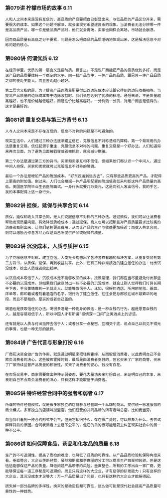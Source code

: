 ### 第079讲 柠檬市场的故事 6.11

`人和人之间本来是没有互信的，高品质的产品要把自己彰显出来，与低品质的产品区分开来，需要很大的成本。如果这个问题不解决，就会出现劣币驱逐良币的现象。当消费者无法分辨哪一件是高品质产品，哪一件是低品质产品时，他们就会离场，卖家也同样会离场，市场就会崩溃。`

`因而商品质量有高低之分不要紧，问题是怎么把商品的品质准确地体现出来，这是解决信息不对称问题的核心。`

### 第080讲 何谓优质 6.12

`在经济学里，优质的第一层含义是指匀质。换言之，不是说厂商能把产品的品质做到多好，而是说产品的品质要维持一个稳定的水平。同一批产品当中，一件产品的品质，跟另外一件产品品质之间的差距不能大，而且差距越小越好。`

`第二层含义指的是，为了提高产品的质量所要付出的边际成本应该跟它得到的边际收益相等。当提高产品质量的边际成本等于边际收益时，我们说它达到了优质的标准。通俗来说，不是质量越高越好，也不是价格越低越好，而是性价比越高越好。一分价钱一分货，对用户而言是值得的，这才是最好的。`

### 第081讲 重复交易与第三方背书 6.13

`人与人之间本来是不存在互信的，信息不对称的问题是不可避免的。`

`现实生活中，人们通过三种办法逐渐建立信任，克服信息不对称造成的障碍。第一个最常用的办法是重复交易。信任起源于重逢，克服信息不对称的问题，重复交易是一个好办法。人们知道将来再次见面，为了避免见面被戳穿或者被抓住，就会减少欺骗。`

`第二个办法是通过第三方的背书。买家和卖家互相不信任，但如果他们都认识一个中间人，通过中间人担保，买家和卖家就可以克服信息不对称的障碍。`

`最后一个办法是增加产品的附加成本。“好东西运到远方去”，只有那些品质更高的产品，才配得上更高的附加值。倒过来，人们也会根据一件产品所配置的附加值高低来判断这件产品质量的高低。美国医学院毕业生去医院面试，一身行头就要几万美元，这是向别人发出信号，我的手艺，我的本事配得上这一身行头。`

### 第082讲 担保，延保与共享合同 6.14

`质保，延保和收入共享合同，是人们克服信息不对称的三种办法。通过质保，我们可以让消费者帮助发现质量问题，有效降低质检成本；通过延保，商人也可以把那些对产品质量要求比较高的消费者甄别出来，让他们承担更高费用，从而让产品的生产与收益更加接近；而收入共享合同，则可以激励合作各方尽力保证自己所提供产品或服务的质量。`

### 第083讲 沉没成本，人质与质押 6.15

`为了克服信息不对称，建立互信，人类社会构想出了各种各样有趣的解决方案，从重复交易到第三方背书，从质保，延保，再到收益共享。此外，还有三种非常接近的建立信任的办法：付出沉没成本，给出人质或者给出抵押。`

`以沉没成本取信于人。沉没成本是不能够收回的成本。按照常理，我们都应当尽量避免付出那些不必要的沉没成本。但如果我们故意付出一些不必要的沉没成本，就会让别人觉得我们打算长期干下去，不会事情做到一半就走人，就能够取信于人。比如，很好的酒店，所用的地毯，器皿，床单等，都印着或者刻着酒店的名字，银行为了建立信任，往往会把总部设在城市最繁华的地段，而且不是租的，是买的或者自己盖的。`

`喝酒也是获取信任的办法。喝很多酒是一种伤身的做法，是一种自残的行为。越是愿意自残的人，越是容易取信于人，所以中国人才有所谓“感情深一口闷”之类酒桌上的谚语。`

`还有就是以人质与付出抵押去信于人；或者分享一点秘密，互相交个底，说点自己以前见不得光的事情，也是一种无形的抵押。`

### 第084讲 广告代言与形象打扮 6.16

`厂商花决资金做广告的作用，就是通过明星来把钱挥霍掉，从而取信消费者，以此表明自己不会欺负消费者的决心。这些被挥霍掉的钱，最后是由消费者支付的，但它买来了厂家的商誉，买来了厂家持续监督产品质量的积极性，买来了消费者的安心，钱没有百花。`

`在市场交易中，商家需要做出种种示弱姿态，要花大量功夫来打扮自己，来证明自己的本事，来表明自己不会欺负消费者的决心，只有这样才能取信于消费者。`

### 第085讲 特许经营合同中的强者和弱者 6.17

`所谓的特许经营模式，就是很多家独立的店铺参与经营同一个品牌的商品，提供统一标准服务的商业模式。多家独立的店铺叫加盟店，他们经营的共同品牌的所有者叫总店。比如麦当劳。`

`每当我们看到一种合约形式不公平，但是它却很持久，存在很广泛时，可以想象为什么，去尝试解释背后的原因。合同表面看上去是不公平的，但它的目的很可能是要去纠正现实社会中的另一种不公平。`

### 第086讲 如何保障食品，药品和化妆品的质量 6.18

`生产的不可追溯性，提高了质检的难度，也降低了品质的可靠性。从产品品质检验和保障角度来看，垂直整合，大企业垄断经营，虽然和斯密和李嘉图的分工可以提高生产效率相背驰，但是这恰恰能够保证产品的质量，降低问题产品带来的风险。垂直整合，所有的工序出自一家厂商，更能够保证每一道工序都是可追溯的。而且只有这样的大企业，才有足够的研发能力；只有这样的大企业，其沉没成本才足够大；万一产品质量出了问题，也只有这样的大企业才能赔得起。`

`损失掉一部分品牌的多样性，换来的是稳定性和可靠性，这么做可能是现代社会提高产品质量可靠性的一种趋势。`